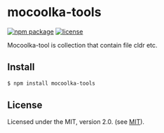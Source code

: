 # mocoolka-tools
[![npm package](https://img.shields.io/npm/v/mocoolka-tools.svg)](https://www.npmjs.com/package/mocoolka-tools) [![license](https://img.shields.io/npm/l/mocoolka-tools.svg)](LICENSE.md)

Mocoolka-tool is collection that contain file cldr etc.

## Install

```bash
$ npm install mocoolka-tools
```

## License
Licensed under the MIT, version 2.0. (see [MIT](LICENSE.md)).
